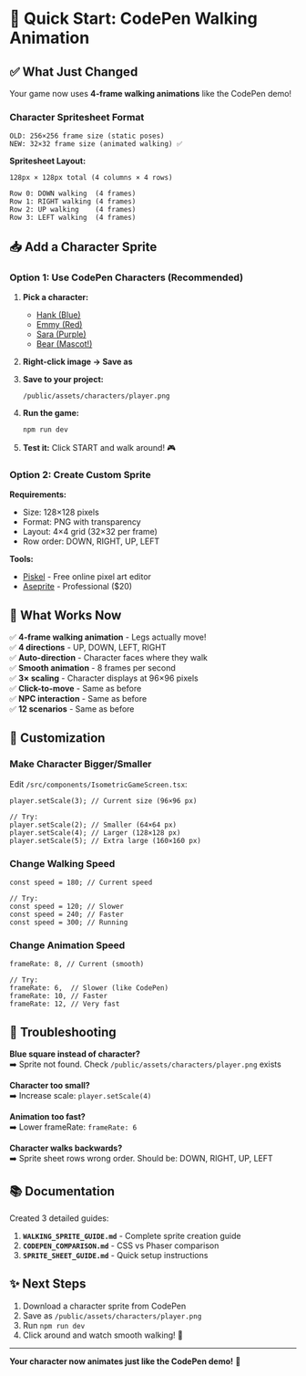 # 🚀 Quick Start: CodePen Walking Animation

## ✅ What Just Changed

Your game now uses **4-frame walking animations** like the CodePen demo!

### Character Spritesheet Format

```
OLD: 256×256 frame size (static poses)
NEW: 32×32 frame size (animated walking) ✅
```

**Spritesheet Layout:**
```
128px × 128px total (4 columns × 4 rows)

Row 0: DOWN walking  (4 frames)
Row 1: RIGHT walking (4 frames)
Row 2: UP walking    (4 frames)
Row 3: LEFT walking  (4 frames)
```

## 📥 Add a Character Sprite

### Option 1: Use CodePen Characters (Recommended)

1. **Pick a character:**
   - [Hank (Blue)](https://s3-us-west-2.amazonaws.com/s.cdpn.io/21542/WalkingDemo-HANK-2-SHEET.png)
   - [Emmy (Red)](https://s3-us-west-2.amazonaws.com/s.cdpn.io/21542/WalkingDemo-EMMY-SHEET.png)
   - [Sara (Purple)](https://s3-us-west-2.amazonaws.com/s.cdpn.io/21542/WalkingDemo-SARA-SHEET.png)
   - [Bear (Mascot!)](https://s3-us-west-2.amazonaws.com/s.cdpn.io/21542/WalkingDemo-BEAR-SHEET.png)

2. **Right-click image → Save as**

3. **Save to your project:**
   ```
   /public/assets/characters/player.png
   ```

4. **Run the game:**
   ```bash
   npm run dev
   ```

5. **Test it:** Click START and walk around! 🎮

### Option 2: Create Custom Sprite

**Requirements:**
- Size: 128×128 pixels
- Format: PNG with transparency
- Layout: 4×4 grid (32×32 per frame)
- Row order: DOWN, RIGHT, UP, LEFT

**Tools:**
- [Piskel](https://www.piskelapp.com/) - Free online pixel art editor
- [Aseprite](https://www.aseprite.org/) - Professional ($20)

## 🎯 What Works Now

✅ **4-frame walking animation** - Legs actually move!  
✅ **4 directions** - UP, DOWN, LEFT, RIGHT  
✅ **Auto-direction** - Character faces where they walk  
✅ **Smooth animation** - 8 frames per second  
✅ **3× scaling** - Character displays at 96×96 pixels  
✅ **Click-to-move** - Same as before  
✅ **NPC interaction** - Same as before  
✅ **12 scenarios** - Same as before  

## 🎨 Customization

### Make Character Bigger/Smaller

Edit `/src/components/IsometricGameScreen.tsx`:

```tsx
player.setScale(3); // Current size (96×96 px)

// Try:
player.setScale(2); // Smaller (64×64 px)
player.setScale(4); // Larger (128×128 px)
player.setScale(5); // Extra large (160×160 px)
```

### Change Walking Speed

```tsx
const speed = 180; // Current speed

// Try:
const speed = 120; // Slower
const speed = 240; // Faster
const speed = 300; // Running
```

### Change Animation Speed

```tsx
frameRate: 8, // Current (smooth)

// Try:
frameRate: 6,  // Slower (like CodePen)
frameRate: 10, // Faster
frameRate: 12, // Very fast
```

## 🐛 Troubleshooting

**Blue square instead of character?**  
➡️ Sprite not found. Check `/public/assets/characters/player.png` exists

**Character too small?**  
➡️ Increase scale: `player.setScale(4)`

**Animation too fast?**  
➡️ Lower frameRate: `frameRate: 6`

**Character walks backwards?**  
➡️ Sprite sheet rows wrong order. Should be: DOWN, RIGHT, UP, LEFT

## 📚 Documentation

Created 3 detailed guides:

1. **`WALKING_SPRITE_GUIDE.md`** - Complete sprite creation guide
2. **`CODEPEN_COMPARISON.md`** - CSS vs Phaser comparison
3. **`SPRITE_SHEET_GUIDE.md`** - Quick setup instructions

## ✨ Next Steps

1. Download a character sprite from CodePen
2. Save as `/public/assets/characters/player.png`
3. Run `npm run dev`
4. Click around and watch smooth walking! 🎉

---

**Your character now animates just like the CodePen demo!** 🚀

